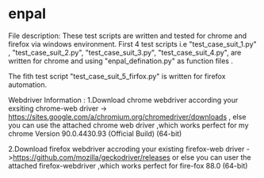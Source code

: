 # enpal
File description:
These test scripts are written and tested for chrome and firefox via windows environment.
First 4 test scripts i.e 
"test_case_suit_1.py" ,
"test_case_suit_2.py",
"test_case_suit_3.py",
"test_case_suit_4.py",
are written for chrome and using "enpal_defination.py" as function files .

The fith test script "test_case_suit_5_firfox.py" is written for firefox automation.

Webdriver Information :
1.Download chrome webdriver according your exsiting chrome-web driver -> https://sites.google.com/a/chromium.org/chromedriver/downloads , else you can use the attached chrome web driver ,which works perfect for my chrome Version 90.0.4430.93 (Official Build) (64-bit)

2.Download firefox webdriver accroding your existing firefox-web driver ->https://github.com/mozilla/geckodriver/releases or else you can user the attached firefox-webdriver ,which works perfect for fire-fox 88.0 (64-bit)
